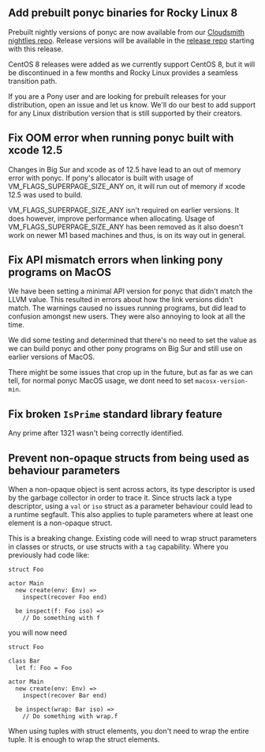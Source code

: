 ## Add prebuilt ponyc binaries for Rocky Linux 8

Prebuilt nightly versions of ponyc are now available from our [Cloudsmith nightlies repo](https://cloudsmith.io/~ponylang/repos/nightlies/packages/). Release versions will be available in the [release repo](https://cloudsmith.io/~ponylang/repos/releases/packages/) starting with this release.

CentOS 8 releases were added as we currently support CentOS 8, but it will be discontinued in a few months and Rocky Linux provides a seamless transition path.

If you are a Pony user and are looking for prebuilt releases for your distribution, open an issue and let us know. We'll do our best to add support for any Linux distribution version that is still supported by their creators.

## Fix OOM error when running ponyc built with xcode 12.5

Changes in Big Sur and xcode as of 12.5 have lead to an out of memory error with ponyc. If pony's allocator is built with usage of VM_FLAGS_SUPERPAGE_SIZE_ANY on, it will run out of memory if xcode 12.5 was used to build.

VM_FLAGS_SUPERPAGE_SIZE_ANY isn't required on earlier versions. It does however, improve performance when allocating. Usage of VM_FLAGS_SUPERPAGE_SIZE_ANY has been removed as it also doesn't work on newer M1 based machines and thus, is on its way out in general.

## Fix API mismatch errors when linking pony programs on MacOS

We have been setting a minimal API version for ponyc that didn't match the LLVM value. This resulted in errors about how the link versions didn't match. The warnings caused no issues running programs, but did lead to confusion amongst new users. They were also annoying to look at all the time.

We did some testing and determined that there's no need to set the value as we can build ponyc and other pony programs on Big Sur and still use on earlier versions of MacOS.

There might be some issues that crop up in the future, but as far as we can tell, for normal ponyc MacOS usage, we dont need to set `macosx-version-min`.

## Fix broken `IsPrime` standard library feature

Any prime after 1321 wasn't being correctly identified.

## Prevent non-opaque structs from being used as behaviour parameters

When a non-opaque object is sent across actors, its type descriptor is used by the garbage collector in order to trace it. Since structs lack a type descriptor, using a `val` or `iso` struct as a parameter behaviour could lead to a runtime segfault. This also applies to tuple parameters where at least one element is a non-opaque struct.

This is a breaking change. Existing code will need to wrap struct parameters in classes or structs, or use structs with a `tag` capability. Where you previously had code like:

```pony
struct Foo

actor Main
  new create(env: Env) =>
    inspect(recover Foo end)

  be inspect(f: Foo iso) =>
    // Do something with f
```

you will now need

```pony
struct Foo

class Bar
  let f: Foo = Foo

actor Main
  new create(env: Env) =>
    inspect(recover Bar end)

  be inspect(wrap: Bar iso) =>
    // Do something with wrap.f
```

When using tuples with struct elements, you don't need to wrap the entire tuple. It is enough to wrap the struct elements.


